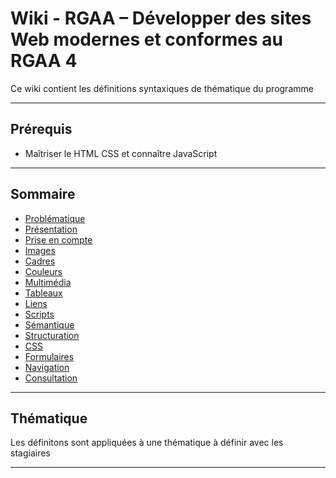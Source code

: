 # Wiki - RGAA – Développer des sites Web modernes et conformes au RGAA 4

Ce wiki contient les définitions syntaxiques de thématique du programme

___

## Prérequis

* Maîtriser le HTML CSS et connaître JavaScript

___

## Sommaire

* [Problématique](https://github.com/seeren-training/RGAA/wiki/01)
* [Présentation](https://github.com/seeren-training/RGAA/wiki/02)
* [Prise en compte](https://github.com/seeren-training/RGAA/wiki/03)
* [Images](https://github.com/seeren-training/RGAA/wiki/04)
* [Cadres](https://github.com/seeren-training/RGAA/wiki/05)
* [Couleurs](https://github.com/seeren-training/RGAA/wiki/06)
* [Multimédia](https://github.com/seeren-training/RGAA/wiki/07)
* [Tableaux](https://github.com/seeren-training/RGAA/wiki/08)
* [Liens](https://github.com/seeren-training/RGAA/wiki/09)
* [Scripts](https://github.com/seeren-training/RGAA/wiki/10)
* [Sémantique](https://github.com/seeren-training/RGAA/wiki/11)
* [Structuration](https://github.com/seeren-training/RGAA/wiki/12)
* [CSS](https://github.com/seeren-training/RGAA/wiki/13)
* [Formulaires](https://github.com/seeren-training/RGAA/wiki/14)
* [Navigation](https://github.com/seeren-training/RGAA/wiki/15)
* [Consultation](https://github.com/seeren-training/RGAA/wiki/16)

___

## Thématique

Les définitons sont appliquées à une thématique à définir avec les stagiaires

___
